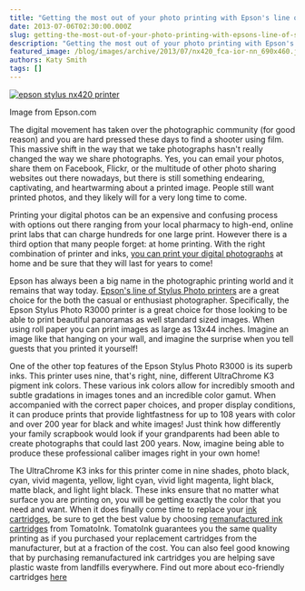 ```yaml
---
title: "Getting the most out of your photo printing with Epson's line of Stylus Photo printers and inks"
date: 2013-07-06T02:30:00.000Z
slug: getting-the-most-out-of-your-photo-printing-with-epsons-line-of-stylus-photo-printers-and-inks
description: "Getting the most out of your photo printing with Epson's line of Stylus Photo printers and inks"
featured_image: /blog/images/archive/2013/07/nx420_fca-ior-nn_690x460.jpg
authors: Katy Smith
tags: []
---
```


[![epson stylus nx420 printer](/blog/images/archive/2013/07/nx420_fca-ior-nn_690x460-632x421.jpg)](/blog/images/archive/2013/07/nx420%5Ffca-ior-nn%5F690x460.jpg)

Image from Epson.com

The digital movement has taken over the photographic community (for good reason) and you are hard pressed these days to find a shooter using film. This massive shift in the way that we take photographs hasn't really changed the way we share photographs. Yes, you can email your photos, share them on Facebook, Flickr, or the multitude of other photo sharing websites out there nowadays, but there is still something endearing, captivating, and heartwarming about a printed image. People still want printed photos, and they likely will for a very long time to come.

Printing your digital photos can be an expensive and confusing process with options out there ranging from your local pharmacy to high-end, online print labs that can charge hundreds for one large print. However there is a third option that many people forget: at home printing. With the right combination of printer and inks, [you can print your digital photographs](https://www.tomatoink.com/paper) at home and be sure that they will last for years to come!

Epson has always been a big name in the photographic printing world and it remains that way today. [Epson's line of Stylus Photo printers](https://www.tomatoink.com/epson-printer-cartridges) are a great choice for the both the casual or enthusiast photographer. Specifically, the Epson Stylus Photo R3000 printer is a great choice for those looking to be able to print beautiful panoramas as well standard sized images. When using roll paper you can print images as large as 13x44 inches. Imagine an image like that hanging on your wall, and imagine the surprise when you tell guests that you printed it yourself!

One of the other top features of the Epson Stylus Photo R3000 is its superb inks. This printer uses nine, that's right, nine, different UltraChrome K3 pigment ink colors. These various ink colors allow for incredibly smooth and subtle gradations in images tones and an incredible color gamut. When accompanied with the correct paper choices, and proper display conditions, it can produce prints that provide lightfastness for up to 108 years with color and over 200 year for black and white images! Just think how differently your family scrapbook would look if your grandparents had been able to create photographs that could last 200 years. Now, imagine being able to produce these professional caliber images right in your own home!

The UltraChrome K3 inks for this printer come in nine shades, photo black, cyan, vivid magenta, yellow, light cyan, vivid light magenta, light black, matte black, and light light black. These inks ensure that no matter what surface you are printing on, you will be getting exactly the color that you need and want. When it does finally come time to replace your [ink cartridges](https://www.tomatoink.com/), be sure to get the best value by choosing [remanufactured ink cartridges](https://www.tomatoink.com/) from TomatoInk. TomatoInk guarantees you the same quality printing as if you purchased your replacement cartridges from the manufacturer, but at a fraction of the cost. You can also feel good knowing that by purchasing remanufactured ink cartridges you are helping save plastic waste from landfills everywhere. Find out more about eco-friendly cartridges [here](https://www.tomatoink.com/environmentally-friendly-green-ink-and-toner-cartridges)